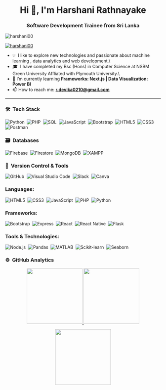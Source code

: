 <h1 align="center">Hi 👋, I'm Harshani Rathnayake</h1>
<h3 align="center">Software Development Trainee from Sri Lanka</h3>

<p align="left"> 
  <img src="https://komarev.com/ghpvc/?username=harshani00&label=Profile%20views&color=0e75b6&style=flat" alt="harshani00" /> 
</p>

<p align="left">
  <a href="https://github.com/ryo-ma/github-profile-trophy">
    <img src="https://github-profile-trophy.vercel.app/?username=harshani00" alt="harshani00" />
  </a>
</p>

-  💡  &nbsp;I like to explore new technologies and passionate about machine learning , data analytics and web development.\
-  🎓 &nbsp;I have completed my Bsc (Hons) in Computer Science at NSBM Green University Affliated with Plymouth University.\
-  🌱 I’m currently learning **Frameworks: Next.js | Data Visualization: Power BI**
-  📫 How to reach me: **r.devika0210@gmail.com**

---
 
### 🛠 &nbsp;Tech Stack

![Python](https://img.shields.io/badge/python-3670A0?style=for-the-badge&logo=python&logoColor=ffdd54)&nbsp;
![PHP](https://img.shields.io/badge/php-777BB4?style=for-the-badge&logo=php&logoColor=white)&nbsp;
![SQL](https://img.shields.io/badge/sql-4479A1?style=for-the-badge&logo=sql&logoColor=white)&nbsp;
![JavaScript](https://img.shields.io/badge/javascript-%23323330.svg?style=for-the-badge&logo=javascript&logoColor=%23F7DF1E)&nbsp;
![Bootstrap](https://img.shields.io/badge/bootstrap-%23563D7C.svg?style=for-the-badge&logo=bootstrap&logoColor=white)&nbsp;
![HTML5](https://img.shields.io/badge/html5-%23E34F26.svg?style=for-the-badge&logo=html5&logoColor=white)&nbsp;
![CSS3](https://img.shields.io/badge/css3-%231572B6.svg?style=for-the-badge&logo=css3&logoColor=white)&nbsp;
![Postman](https://img.shields.io/badge/Postman-FF6C37?style=for-the-badge&logo=postman&logoColor=white)&nbsp;

### 🗃 &nbsp;Databases

![Firebase](https://img.shields.io/badge/firebase-ffca28?style=for-the-badge&logo=firebase&logoColor=black)&nbsp;
![Firestore](https://img.shields.io/badge/firestore-FFA000?style=for-the-badge&logo=firebase&logoColor=black)&nbsp;
![MongoDB](https://img.shields.io/badge/MongoDB-%234ea94b.svg?style=for-the-badge&logo=mongodb&logoColor=white)&nbsp;
![XAMPP](https://img.shields.io/badge/xampp-FB7A24?style=for-the-badge&logo=xampp&logoColor=white)&nbsp;

### 🧰 &nbsp;Version Control & Tools


![GitHub](https://img.shields.io/badge/github-%23121011.svg?style=for-the-badge&logo=github&logoColor=white)&nbsp;
![Visual Studio Code](https://img.shields.io/badge/Visual%20Studio%20Code-0078d7.svg?style=for-the-badge&logo=visual-studio-code&logoColor=white)&nbsp;
![Slack](https://img.shields.io/badge/Slack-4A154B?style=for-the-badge&logo=slack&logoColor=white)&nbsp;
![Canva](https://img.shields.io/badge/Canva-%2300C4CC.svg?style=for-the-badge&logo=Canva&logoColor=white)&nbsp;

<h3 align="left">Languages:</h3>
<p align="left">
  <img src="https://img.shields.io/badge/HTML5-%23E34F26.svg?style=for-the-badge&logo=html5&logoColor=white" alt="HTML5" />&nbsp;
  <img src="https://img.shields.io/badge/CSS3-%231572B6.svg?style=for-the-badge&logo=css3&logoColor=white" alt="CSS3" />&nbsp;
  <img src="https://img.shields.io/badge/JavaScript-%23F7DF1E.svg?style=for-the-badge&logo=javascript&logoColor=black" alt="JavaScript" />&nbsp;
  <img src="https://img.shields.io/badge/PHP-%23777BB4.svg?style=for-the-badge&logo=php&logoColor=white" alt="PHP" />&nbsp;
  <img src="https://img.shields.io/badge/Python-%233776AB.svg?style=for-the-badge&logo=python&logoColor=white" alt="Python" />&nbsp;
</p>

<h3 align="left">Frameworks:</h3>
<p align="left">
  <img src="https://img.shields.io/badge/Bootstrap-%23563D7C.svg?style=for-the-badge&logo=bootstrap&logoColor=white" alt="Bootstrap" />&nbsp;
  <img src="https://img.shields.io/badge/Express.js-%23404d59.svg?style=for-the-badge&logo=express&logoColor=%2361DAFB" alt="Express" />&nbsp;
  <img src="https://img.shields.io/badge/React-%2320232A.svg?style=for-the-badge&logo=react&logoColor=%2361DAFB" alt="React" />&nbsp;
  <img src="https://img.shields.io/badge/React_Native-%2320232A.svg?style=for-the-badge&logo=react&logoColor=%2361DAFB" alt="React Native" />&nbsp;
  <img src="https://img.shields.io/badge/Flask-%23000000.svg?style=for-the-badge&logo=flask&logoColor=white" alt="Flask" />&nbsp;
</p>

<h3 align="left">Tools & Technologies:</h3>
<p align="left">
  <img src="https://img.shields.io/badge/Node.js-%23339933.svg?style=for-the-badge&logo=nodedotjs&logoColor=white" alt="Node.js" />&nbsp;
  <img src="https://img.shields.io/badge/Pandas-%23150458.svg?style=for-the-badge&logo=pandas&logoColor=white" alt="Pandas" />&nbsp;
  <img src="https://img.shields.io/badge/MATLAB-%23E2231A.svg?style=for-the-badge&logo=mathworks&logoColor=white" alt="MATLAB" />&nbsp;
  <img src="https://img.shields.io/badge/Scikit--Learn-%23F7931E.svg?style=for-the-badge&logo=scikit-learn&logoColor=white" alt="Scikit-learn" />&nbsp;
  <img src="https://img.shields.io/badge/Seaborn-%234C9EE4.svg?style=for-the-badge&logo=seaborn&logoColor=white" alt="Seaborn" />&nbsp;
</p>



### ⚙️ &nbsp;GitHub Analytics

<p align="center">
  <a href="https://github.com/harshani00">
    <img height="180em" src="https://github-readme-stats-eight-theta.vercel.app/api?username=harshani00&show_icons=true&theme=algolia&include_all_commits=true&count_private=true"/>
  </a>
  <a href="https://github.com/harshani00">
    <img height="180em" src="https://github-readme-stats-eight-theta.vercel.app/api/top-langs/?username=harshani00&layout=compact&langs_count=8&theme=algolia"/>
  </a>
</p>
<p align="center">
  <img height="180em" src="https://github-readme-streak-stats.herokuapp.com/?user=harshani00&theme=dark&hide_border=true"/>
</p>
